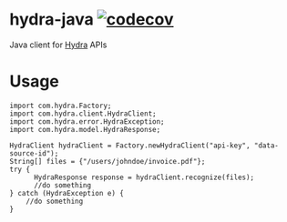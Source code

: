# hydra-java [![codecov](https://codecov.io/gh/ashwinbhaskar/hydra-java/branch/master/graph/badge.svg)](https://codecov.io/gh/ashwinbhaskar/hydra-java)

Java client for [Hydra](https://siftrics.com/docs/hydra.html) APIs

# Usage

```
import com.hydra.Factory;
import com.hydra.client.HydraClient;
import com.hydra.error.HydraException;
import com.hydra.model.HydraResponse;

HydraClient hydraClient = Factory.newHydraClient("api-key", "data-source-id");
String[] files = {"/users/johndoe/invoice.pdf"};
try {
      HydraResponse response = hydraClient.recognize(files);
      //do something
} catch (HydraException e) {
    //do something
}
```

